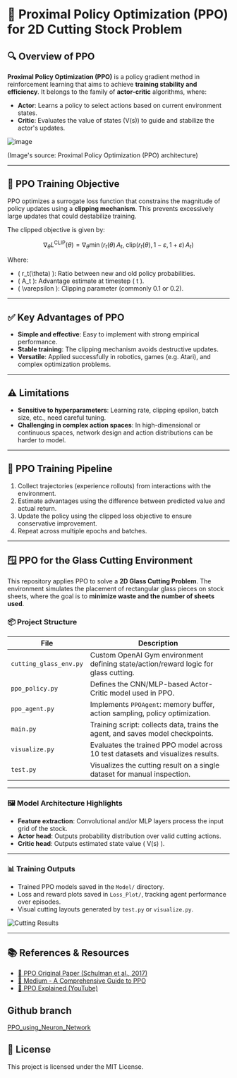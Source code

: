 # 🧠 Proximal Policy Optimization (PPO) for 2D Cutting Stock Problem

## 🔍 Overview of PPO

**Proximal Policy Optimization (PPO)** is a policy gradient method in reinforcement learning that aims to achieve **training stability and efficiency**. It belongs to the family of **actor-critic** algorithms, where:

- **Actor**: Learns a policy to select actions based on current environment states.
- **Critic**: Evaluates the value of states (V(s)) to guide and stabilize the actor's updates.

![image](https://github.com/user-attachments/assets/1d9b824b-3d1c-4939-8d1b-95024c74e190)

(Image's source: Proximal Policy Optimization (PPO) architecture) 

---

## 🎯 PPO Training Objective

PPO optimizes a surrogate loss function that constrains the magnitude of policy updates using a **clipping mechanism**. This prevents excessively large updates that could destabilize training.

The clipped objective is given by:

$$
\nabla_\theta L^{\mathrm{CLIP}}(\theta) 
= \nabla_\theta \min \Big( 
    r_t(\theta)\,A_t,\; 
    \mathrm{clip}\big(r_t(\theta), 1 - \varepsilon, 1 + \varepsilon\big)\,A_t 
\Big)
$$

Where:
- \( r_t(\theta) \): Ratio between new and old policy probabilities.
- \( A_t \): Advantage estimate at timestep \( t \).
- \( \varepsilon \): Clipping parameter (commonly 0.1 or 0.2).

---

## ✅ Key Advantages of PPO

- **Simple and effective**: Easy to implement with strong empirical performance.
- **Stable training**: The clipping mechanism avoids destructive updates.
- **Versatile**: Applied successfully in robotics, games (e.g. Atari), and complex optimization problems.

---

## ⚠️ Limitations

- **Sensitive to hyperparameters**: Learning rate, clipping epsilon, batch size, etc., need careful tuning.
- **Challenging in complex action spaces**: In high-dimensional or continuous spaces, network design and action distributions can be harder to model.

---

## 🔁 PPO Training Pipeline

1. Collect trajectories (experience rollouts) from interactions with the environment.
2. Estimate advantages using the difference between predicted value and actual return.
3. Update the policy using the clipped loss objective to ensure conservative improvement.
4. Repeat across multiple epochs and batches.

---

## 🪟 PPO for the Glass Cutting Environment

This repository applies PPO to solve a **2D Glass Cutting Problem**. The environment simulates the placement of rectangular glass pieces on stock sheets, where the goal is to **minimize waste and the number of sheets used**.

### 📦 Project Structure

| File | Description |
|------|-------------|
| `cutting_glass_env.py` | Custom OpenAI Gym environment defining state/action/reward logic for glass cutting. |
| `ppo_policy.py` | Defines the CNN/MLP-based Actor-Critic model used in PPO. |
| `ppo_agent.py` | Implements `PPOAgent`: memory buffer, action sampling, policy optimization. |
| `main.py` | Training script: collects data, trains the agent, and saves model checkpoints. |
| `visualize.py` | Evaluates the trained PPO model across 10 test datasets and visualizes results. |
| `test.py` | Visualizes the cutting result on a single dataset for manual inspection. |

---

### 🖼️ Model Architecture Highlights

- **Feature extraction**: Convolutional and/or MLP layers process the input grid of the stock.
- **Actor head**: Outputs probability distribution over valid cutting actions.
- **Critic head**: Outputs estimated state value \( V(s) \).

---

### 📊 Training Outputs

- Trained PPO models saved in the `Model/` directory.
- Loss and reward plots saved in `Loss_Plot/`, tracking agent performance over episodes.
- Visual cutting layouts generated by `test.py` or `visualize.py`.

![Cutting Results](https://github.com/user-attachments/assets/24b067f2-4720-4094-9b0c-75d4fcf72e9d)

---

## 📚 References & Resources

- [📝 PPO Original Paper (Schulman et al., 2017)](https://arxiv.org/pdf/1707.06347)
- [📖 Medium - A Comprehensive Guide to PPO](https://medium.com/%40oleglatypov/a-comprehensive-guide-to-proximal-policy-optimization-ppo-in-ai-82edab5db200)
- [🎥 PPO Explained (YouTube)](https://www.youtube.com/watch?v=hlv79rcHws0)

## Github branch

[PPO_using_Neuron_Network](https://github.com/dangchau2111/Reinforcement-Learning-Course/tree/main/Mini_Capstone_Cutting_Stock/PPO_using_Neuron_Network)
## 📄 License

This project is licensed under the MIT License.
